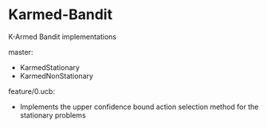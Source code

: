 # Karmed-Bandit
K-Armed Bandit implementations

master:
  - KarmedStationary
  - KarmedNonStationary
  
feature/0.ucb:
  - Implements the upper confidence bound action selection method for 
    the stationary problems

